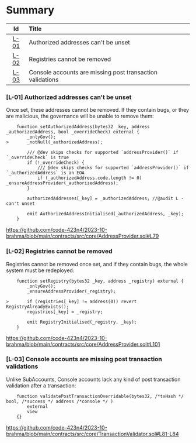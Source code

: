 # Summary

| Id  | Title                      |
|:---:|:---------------------------|
| [L-01](#l-01-authorized-addresses-cant-be-unset) | Authorized addresses can't be unset |
| [L-02](#l-02-registries-cannot-be-removed) | Registries cannot be removed |
| [L-03](#l-03-console-accounts-are-missing-post-transaction-validations) | Console accounts are missing post transaction validations |


### [L-01] Authorized addresses can't be unset

Once set, these addresses cannot be removed. If they contain bugs, or they are malicious, the governance will be unable to remove them:

```solidity
	function setAuthorizedAddress(bytes32 _key, address _authorizedAddress, bool _overrideCheck) external {
	    _onlyGov();
>	    _notNull(_authorizedAddress);

	    /// @dev skips checks for supported `addressProvider()` if `_overrideCheck` is true
	    if (!_overrideCheck) {
	        /// @dev skips checks for supported `addressProvider()` if `_authorizedAddress` is an EOA
	        if (_authorizedAddress.code.length != 0) _ensureAddressProvider(_authorizedAddress);
	    }

	    authorizedAddresses[_key] = _authorizedAddress; //@audit L - can't unset

	    emit AuthorizedAddressInitialised(_authorizedAddress, _key);
	}
```

https://github.com/code-423n4/2023-10-brahma/blob/main/contracts/src/core/AddressProvider.sol#L79

### [L-02] Registries cannot be removed

Registries cannot be removed once set, and if they contain bugs, the whole system must be redeployed:

```solidity
	function setRegistry(bytes32 _key, address _registry) external {
	    _onlyGov();
	    _ensureAddressProvider(_registry);

>	    if (registries[_key] != address(0)) revert RegistryAlreadyExists();
	    registries[_key] = _registry;

	    emit RegistryInitialised(_registry, _key);
	}
```

https://github.com/code-423n4/2023-10-brahma/blob/main/contracts/src/core/AddressProvider.sol#L101


### [L-03] Console accounts are missing post transaction validations


Unlike SubAccounts, Console accounts lack any kind of post transaction validation after a transaction:  

```solidity
	function validatePostTransactionOverridable(bytes32, /*txHash */ bool, /*success */ address /*console */ )
	    external
	    view
	{}
```
https://github.com/code-423n4/2023-10-brahma/blob/main/contracts/src/core/TransactionValidator.sol#L81-L84



